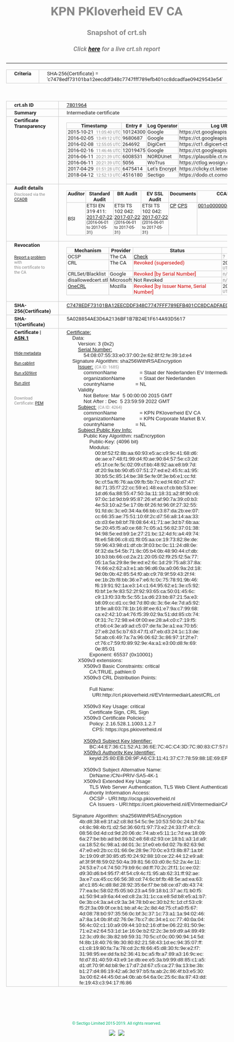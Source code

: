 # KPN PKIoverheid EV CA
### Snapshot of crt.sh
##### Click [here](https://crt.sh/?q=C7478EDF73101BA12EECDDF348C7747FFF789EFB401CC8DCADFAE09429543E54) for a live crt.sh report

---
<!DOCTYPE HTML PUBLIC "-//W3C//DTD HTML 4.0 Transitional//EN">
<HTML>
<HEAD>
  <META http-equiv="Content-Type" content="text/html; charset=UTF-8">
  <TITLE>crt.sh | c7478edf73101ba12eecddf348c7747fff789efb401cc8dcadfae09429543e54</TITLE>
  <META name="description" content="Free CT Log Certificate Search Tool from Sectigo (formerly Comodo CA)">
  <META name="keywords" content="crt.sh, CT, Certificate Transparency, Certificate Search, SSL Certificate, Sectigo, Comodo CA">
  <LINK href="//fonts.googleapis.com/css?family=Roboto+Mono|Roboto:400,400i,700,700i" rel="stylesheet">
  <STYLE type="text/css">
    a {
      white-space: nowrap;
    }
    body {
      color: #888888;
      font: 12pt Roboto, sans-serif;
      padding-top: 10px;
      text-align: center
    }
    form {
      margin: 0px
    }
    span {
      border-radius: 10px
    }
    span.heading {
      color: #888888;
      font: 12pt Roboto, sans-serif
    }
    span.title {
      background-color: #00B373;
      color: #FFFFFF;
      font: bold 18pt Roboto, sans-serif;
      padding: 0px 5px
    }
    span.text {
      color: #888888;
      font: 10pt Roboto, sans-serif
    }
    span.whiteongrey {
      background-color: #D9D9D6;
      color: #FFFFFF;
      font: bold 18pt Roboto, sans-serif;
      padding: 0px 5px
    }
    table {
      border-collapse: collapse;
      color: #222222;
      font: 10pt Roboto, sans-serif;
      margin-left: auto;
      margin-right: auto
    }
    table.options {
      border: none;
      margin-left: 10px
    }
    td, th {
      border: 1px solid #CCCCCC;
      padding: 0px 2px;
      text-align: left;
      vertical-align: top
    }
    td.outer, th.outer {
      border: 1px solid #CCCCCC;
      padding: 2px 20px;
      text-align: left
    }
    th.heading {
      color: #888888;
      font: bold italic 12pt Roboto, sans-serif;
      padding: 20px 0px 0px;
      text-align: center
    }
    th.options, td.options {
      border: none;
      vertical-align: middle
    }
    td.text {
      font: 10pt "Roboto Mono", sans-serif;
      padding: 2px 20px
    }
    td.heading {
      border: none;
      color: #888888;
      font: 12pt Roboto, sans-serif;
      padding-top: 20px;
      text-align: center
    }
    table.lint td, th {
      text-align: center
    }
    .button {
      background-color: #00B373;
      border-radius: 10px;
      color: #FFFFFF;
      font: bold 13pt Roboto, sans-serif
    }
    .copyright {
      font: 8pt Roboto, sans-serif;
      color: #00B373
    }
    .input {
      border: 1px solid #888888;
      font-weight: bold;
      text-align: center
    }
    .small {
      font: 8pt Roboto, sans-serif;
      color: #888888
    }
    .error {
      background-color: #FFDFDF;
      color: #CC0000;
      font-weight: bold
    }
    .fatal {
      background-color: #0000AA;
      color: #FFFFFF;
      font-weight: bold
    }
    .notice {
      background-color: #FFFFDF;
      color: #606000
    }
    .warning {
      background-color: #FFEFDF;
      color: #DF6000
    }
  </STYLE>
</HEAD>
<BODY>

<TABLE>
  <TR>
    <TH class="outer">Criteria</TH>
    <TD class="outer">SHA-256(Certificate) = 'c7478edf73101ba12eecddf348c7747fff789efb401cc8dcadfae09429543e54'</TD>
  </TR>
</TABLE>
<BR>
<TABLE>
  <TR>
    <TH class="outer">crt.sh ID</TH>
    <TD class="outer"><A href="?id=7801964">7801964</A></TD>
  </TR>
  <TR>
    <TH class="outer">Summary</TH>
    <TD class="outer">Intermediate certificate</TD>
  </TR>
  <TR>
    <TH class="outer">Certificate<BR>Transparency</TH>
    <TD class="outer">
<TABLE class="options" style="margin-left:0px">
  <TR>
    <TH>Timestamp</TH>
    <TH>Entry #</TH>
    <TH>Log Operator</TH>
    <TH>Log URL</TH>
  </TR>
  <TR>
    <TD>2015-10-21&nbsp; <FONT class="small">11:05:40 UTC</FONT></TD>
    <TD>10124300</TD>
    <TD>Google</TD>
    <TD>https://ct.googleapis.com/pilot</TD>
  </TR>
  <TR>
    <TD>2016-02-05&nbsp; <FONT class="small">13:49:12 UTC</FONT></TD>
    <TD>9680687</TD>
    <TD>Google</TD>
    <TD>https://ct.googleapis.com/rocketeer</TD>
  </TR>
  <TR>
    <TD>2016-02-08&nbsp; <FONT class="small">12:55:05 UTC</FONT></TD>
    <TD>264692</TD>
    <TD>DigiCert</TD>
    <TD>https://ct1.digicert-ct.com/log</TD>
  </TR>
  <TR>
    <TD>2016-02-16&nbsp; <FONT class="small">11:46:46 UTC</FONT></TD>
    <TD>12019475</TD>
    <TD>Google</TD>
    <TD>https://ct.googleapis.com/aviator</TD>
  </TR>
  <TR>
    <TD>2016-06-11&nbsp; <FONT class="small">20:21:39 UTC</FONT></TD>
    <TD>6008531</TD>
    <TD>NORDUnet</TD>
    <TD>https://plausible.ct.nordu.net</TD>
  </TR>
  <TR>
    <TD>2016-06-11&nbsp; <FONT class="small">20:21:39 UTC</FONT></TD>
    <TD>5056</TD>
    <TD>WoTrus</TD>
    <TD>https://ctlog.wosign.com</TD>
  </TR>
  <TR>
    <TD>2017-04-29&nbsp; <FONT class="small">01:51:28 UTC</FONT></TD>
    <TD>6475414</TD>
    <TD>Let's Encrypt</TD>
    <TD>https://clicky.ct.letsencrypt.org</TD>
  </TR>
  <TR>
    <TD>2018-04-12&nbsp; <FONT class="small">12:52:13 UTC</FONT></TD>
    <TD>4516180</TD>
    <TD>Sectigo</TD>
    <TD>https://dodo.ct.comodo.com</TD>
  </TR>
</TABLE>
    </TD>
  </TR>
  <TR>
    <TH class="outer">Audit details<BR>
      <DIV class="small" style="padding-top:3px">Disclosed via the
        <A href="//ccadb-public.secure.force.com/mozilla/PublicAllIntermediateCerts" target="_blank">CCADB</A></DIV>
    </TH>
    <TD class="outer">
<TABLE class="options" style="margin-left:0px">
  <TR>
    <TH>Auditor</TH>
    <TH>Standard Audit</TH>
    <TH>BR Audit</TH>
    <TH>EV SSL Audit</TH>
    <TH>Documents</TH>
    <TH>CCADB</TH>
    <TH>Root Owner / Certificate</TH>
  </TR>
  <TR>
    <TD style="vertical-align:middle">BSI</TD>
    <TD>ETSI EN 319 411:
      <A href="https://bugzilla.mozilla.org/attachment.cgi?id=8970536" target="_blank">2017-07-22</A>
      <BR><FONT style="font-size:8pt">(2016-06-01 to 2017-05-31)</FONT></TD>
    <TD>ETSI TS 102 042:
      <A href="https://bugzilla.mozilla.org/attachment.cgi?id=8970536" target="_blank">2017-07-22</A>
      <BR><FONT style="font-size:8pt">(2016-06-01 to 2017-05-31)</FONT></TD>
    <TD>ETSI TS 102 042:
      <A href="https://bugzilla.mozilla.org/attachment.cgi?id=8970536" target="_blank">2017-07-22</A>
      <BR><FONT style="font-size:8pt">(2016-06-01 to 2017-05-31)</FONT></TD>
    <TD>
      <A href="https://www.logius.nl/languages/english/pkioverheid/" target="blank">CP</A>
      <A href="https://certificaat.kpn.com/files/CPS/KPN_PKIoverheid_CPS_EVSSL_v1.3.1.pdf" target="blank">CPS</A>
    </TD>
    <TD><A href="//ccadb.force.com/001o000000o4qcwAAA" target="_blank">001o000000o4qcwAAA</A></TD>
    <TD><A href="/?id=6010523">Government of The Netherlands, PKIoverheid (Logius)</A></TD>
  </TR>
</TABLE>
    </TD>
  </TR>
  <TR>
    <TH class="outer">Revocation<BR><BR>
      <DIV class="small" style="padding-top:3px"><A href="?id=7801964&opt=problemreporting">Report a problem</A> with<BR>this certificate to the CA</DIV></TH>
    <TD class="outer">
      <TABLE class="options" style="margin-left:0px">
        <TR>
          <TH>Mechanism</TH>
          <TH>Provider</TH>
          <TH>Status</TH>
          <TH>Revocation Date</TH>
          <TH>Last Observed in CRL</TH>
          <TH>Last Checked <SPAN style="color:#CC0000;vertical-align:middle;font-size:70%;font-weight:normal">(Error)</SPAN></TH>
        </TR>
        <TR>
          <TD>OCSP</TD>
          <TD>The CA</TD>
          <TD><A href="?id=7801964&opt=ocsp">Check</A></TD>
          <TD><SPAN style="color:#888888">?</SPAN></TD>
          <TD><SPAN style="color:#888888">n/a</SPAN></TD>
          <TD><SPAN style="color:#888888">?</SPAN></TD>
        </TR>
        <TR>
          <TD>CRL</TD>
          <TD>The CA</TD>
          <TD><SPAN style="color:#CC0000">Revoked (superseded)</SPAN></TD><TD>2018-09-27&nbsp; <FONT class="small">08:00:52 UTC</FONT></TD><TD>2019-12-04&nbsp; <FONT class="small">04:43:23 UTC</FONT></TD><TD>2019-12-04&nbsp; <FONT class="small">16:44:22 UTC</FONT></TD>
        </TR>
        <TR>
          <TD>CRLSet/Blacklist</TD>
          <TD>Google</TD>
          <TD><SPAN style="color:#CC0000">Revoked [by Serial Number]</SPAN></TD>
          <TD><SPAN style="color:#888888">n/a</SPAN></TD>
          <TD><SPAN style="color:#888888">n/a</SPAN></TD>
          <TD><SPAN style="color:#888888">n/a</SPAN></TD>
        </TR>
        <TR>
          <TD>disallowedcert.stl</TD>
          <TD>Microsoft</TD>
          <TD>Not Revoked</TD>
          <TD><SPAN style="color:#888888">n/a</SPAN></TD>
          <TD><SPAN style="color:#888888">n/a</SPAN></TD>
          <TD><SPAN style="color:#888888">n/a</SPAN></TD>
        </TR>
        <TR>
          <TD><A href="/mozilla-onecrl" target="_blank">OneCRL</A></TD>
          <TD>Mozilla</TD>
          <TD><SPAN style="color:#CC0000">Revoked [by Issuer Name, Serial Number]</SPAN></TD><TD>2018-11-02&nbsp; <FONT class="small">11:49:33 UTC</FONT></TD>
          <TD><SPAN style="color:#888888">n/a</SPAN></TD>
          <TD><SPAN style="color:#888888">n/a</SPAN></TD>
        </TR>
      </TABLE>
    </TD>
  </TR>
  <TR>
    <TH class="outer">SHA-256(Certificate)</TH>
    <TD class="outer"><A href="//censys.io/certificates/c7478edf73101ba12eecddf348c7747fff789efb401cc8dcadfae09429543e54">C7478EDF73101BA12EECDDF348C7747FFF789EFB401CC8DCADFAE09429543E54</A></TD>
  </TR>
  <TR>
    <TH class="outer">SHA-1(Certificate)</TH>
    <TD class="outer">5A028854AE3D6A2136BF1B7B24E1F614A93D5617</TD>
  </TR>
  <TR>
    <TH class="outer">Certificate | <A href="?asn1=7801964">ASN.1</A>
      <SPAN class="small"><BR>
      <BR><BR><A href="?id=7801964&opt=nometadata">Hide metadata</A>
      <BR><BR><A href="?id=7801964&opt=cablint">Run cablint</A>
      <BR><BR><A href="?id=7801964&opt=x509lint">Run x509lint</A>
      <BR><BR><A href="?id=7801964&opt=zlint">Run zlint</A>
      <BR><BR><BR>Download Certificate: <A href="?d=7801964">PEM</A>
      </SPAN>
    </TH>
    <TD class="text"><A href="?d=7801964">Certificate:</A><BR>&nbsp;&nbsp;&nbsp;&nbsp;Data:<BR>&nbsp;&nbsp;&nbsp;&nbsp;&nbsp;&nbsp;&nbsp;&nbsp;Version:&nbsp;3&nbsp;(0x2)<BR>&nbsp;&nbsp;&nbsp;&nbsp;&nbsp;&nbsp;&nbsp;&nbsp;<A href="?serial=5408075533e037002e628ff2fe391de4">Serial&nbsp;Number:</A><BR>&nbsp;&nbsp;&nbsp;&nbsp;&nbsp;&nbsp;&nbsp;&nbsp;&nbsp;&nbsp;&nbsp;&nbsp;54:08:07:55:33:e0:37:00:2e:62:8f:f2:fe:39:1d:e4<BR>&nbsp;&nbsp;&nbsp;&nbsp;Signature&nbsp;Algorithm:&nbsp;sha256WithRSAEncryption<BR>&nbsp;&nbsp;&nbsp;&nbsp;&nbsp;&nbsp;&nbsp;&nbsp;<A href="?caid=1685">Issuer:</A> <SPAN class="small">(CA ID: 1685)</SPAN><BR>&nbsp;&nbsp;&nbsp;&nbsp;&nbsp;&nbsp;&nbsp;&nbsp;&nbsp;&nbsp;&nbsp;&nbsp;commonName&nbsp;&nbsp;&nbsp;&nbsp;&nbsp;&nbsp;&nbsp;&nbsp;&nbsp;&nbsp;&nbsp;&nbsp;&nbsp;&nbsp;&nbsp;&nbsp;=&nbsp;Staat&nbsp;der&nbsp;Nederlanden&nbsp;EV&nbsp;Intermediair&nbsp;CA<BR>&nbsp;&nbsp;&nbsp;&nbsp;&nbsp;&nbsp;&nbsp;&nbsp;&nbsp;&nbsp;&nbsp;&nbsp;organizationName&nbsp;&nbsp;&nbsp;&nbsp;&nbsp;&nbsp;&nbsp;&nbsp;&nbsp;&nbsp;=&nbsp;Staat&nbsp;der&nbsp;Nederlanden<BR>&nbsp;&nbsp;&nbsp;&nbsp;&nbsp;&nbsp;&nbsp;&nbsp;&nbsp;&nbsp;&nbsp;&nbsp;countryName&nbsp;&nbsp;&nbsp;&nbsp;&nbsp;&nbsp;&nbsp;&nbsp;&nbsp;&nbsp;&nbsp;&nbsp;&nbsp;&nbsp;&nbsp;=&nbsp;NL<BR>&nbsp;&nbsp;&nbsp;&nbsp;&nbsp;&nbsp;&nbsp;&nbsp;Validity<BR>&nbsp;&nbsp;&nbsp;&nbsp;&nbsp;&nbsp;&nbsp;&nbsp;&nbsp;&nbsp;&nbsp;&nbsp;Not&nbsp;Before:&nbsp;Mar&nbsp;&nbsp;5&nbsp;00:00:00&nbsp;2015&nbsp;GMT<BR>&nbsp;&nbsp;&nbsp;&nbsp;&nbsp;&nbsp;&nbsp;&nbsp;&nbsp;&nbsp;&nbsp;&nbsp;Not&nbsp;After&nbsp;:&nbsp;Dec&nbsp;&nbsp;5&nbsp;23:59:59&nbsp;2022&nbsp;GMT<BR>&nbsp;&nbsp;&nbsp;&nbsp;&nbsp;&nbsp;&nbsp;&nbsp;<A href="?caid=4264">Subject:</A> <SPAN class="small">(CA ID: 4264)</SPAN><BR>&nbsp;&nbsp;&nbsp;&nbsp;&nbsp;&nbsp;&nbsp;&nbsp;&nbsp;&nbsp;&nbsp;&nbsp;commonName&nbsp;&nbsp;&nbsp;&nbsp;&nbsp;&nbsp;&nbsp;&nbsp;&nbsp;&nbsp;&nbsp;&nbsp;&nbsp;&nbsp;&nbsp;&nbsp;=&nbsp;KPN&nbsp;PKIoverheid&nbsp;EV&nbsp;CA<BR>&nbsp;&nbsp;&nbsp;&nbsp;&nbsp;&nbsp;&nbsp;&nbsp;&nbsp;&nbsp;&nbsp;&nbsp;organizationName&nbsp;&nbsp;&nbsp;&nbsp;&nbsp;&nbsp;&nbsp;&nbsp;&nbsp;&nbsp;=&nbsp;KPN&nbsp;Corporate&nbsp;Market&nbsp;B.V.<BR>&nbsp;&nbsp;&nbsp;&nbsp;&nbsp;&nbsp;&nbsp;&nbsp;&nbsp;&nbsp;&nbsp;&nbsp;countryName&nbsp;&nbsp;&nbsp;&nbsp;&nbsp;&nbsp;&nbsp;&nbsp;&nbsp;&nbsp;&nbsp;&nbsp;&nbsp;&nbsp;&nbsp;=&nbsp;NL<BR>&nbsp;&nbsp;&nbsp;&nbsp;&nbsp;&nbsp;&nbsp;&nbsp;<A href="?spkisha256=4579a92665dbc4812133709f665b8c6bff19df5887b9092d2a69bacdf7cc186f">Subject&nbsp;Public&nbsp;Key&nbsp;Info:</A><BR>&nbsp;&nbsp;&nbsp;&nbsp;&nbsp;&nbsp;&nbsp;&nbsp;&nbsp;&nbsp;&nbsp;&nbsp;Public&nbsp;Key&nbsp;Algorithm:&nbsp;rsaEncryption<BR>&nbsp;&nbsp;&nbsp;&nbsp;&nbsp;&nbsp;&nbsp;&nbsp;&nbsp;&nbsp;&nbsp;&nbsp;&nbsp;&nbsp;&nbsp;&nbsp;Public-Key:&nbsp;(4096&nbsp;bit)<BR>&nbsp;&nbsp;&nbsp;&nbsp;&nbsp;&nbsp;&nbsp;&nbsp;&nbsp;&nbsp;&nbsp;&nbsp;&nbsp;&nbsp;&nbsp;&nbsp;Modulus:<BR>&nbsp;&nbsp;&nbsp;&nbsp;&nbsp;&nbsp;&nbsp;&nbsp;&nbsp;&nbsp;&nbsp;&nbsp;&nbsp;&nbsp;&nbsp;&nbsp;&nbsp;&nbsp;&nbsp;&nbsp;00:bf:52:f2:8b:aa:60:93:e5:ac:c9:9c:41:68:d6:<BR>&nbsp;&nbsp;&nbsp;&nbsp;&nbsp;&nbsp;&nbsp;&nbsp;&nbsp;&nbsp;&nbsp;&nbsp;&nbsp;&nbsp;&nbsp;&nbsp;&nbsp;&nbsp;&nbsp;&nbsp;de:ae:e7:48:f1:99:d4:f0:ae:90:84:57:5e:c3:2d:<BR>&nbsp;&nbsp;&nbsp;&nbsp;&nbsp;&nbsp;&nbsp;&nbsp;&nbsp;&nbsp;&nbsp;&nbsp;&nbsp;&nbsp;&nbsp;&nbsp;&nbsp;&nbsp;&nbsp;&nbsp;e5:1f:ce:fe:5c:02:09:cf:bb:48:92:aa:e8:b9:7d:<BR>&nbsp;&nbsp;&nbsp;&nbsp;&nbsp;&nbsp;&nbsp;&nbsp;&nbsp;&nbsp;&nbsp;&nbsp;&nbsp;&nbsp;&nbsp;&nbsp;&nbsp;&nbsp;&nbsp;&nbsp;df:20:9a:bb:90:d5:07:51:27:ed:e2:45:fc:a1:95:<BR>&nbsp;&nbsp;&nbsp;&nbsp;&nbsp;&nbsp;&nbsp;&nbsp;&nbsp;&nbsp;&nbsp;&nbsp;&nbsp;&nbsp;&nbsp;&nbsp;&nbsp;&nbsp;&nbsp;&nbsp;30:b5:5c:85:14:be:38:5e:fe:0f:3e:b6:e1:cc:fd:<BR>&nbsp;&nbsp;&nbsp;&nbsp;&nbsp;&nbsp;&nbsp;&nbsp;&nbsp;&nbsp;&nbsp;&nbsp;&nbsp;&nbsp;&nbsp;&nbsp;&nbsp;&nbsp;&nbsp;&nbsp;9c:cf:5a:f6:76:aa:09:fb:5b:7c:ed:f4:60:d7:47:<BR>&nbsp;&nbsp;&nbsp;&nbsp;&nbsp;&nbsp;&nbsp;&nbsp;&nbsp;&nbsp;&nbsp;&nbsp;&nbsp;&nbsp;&nbsp;&nbsp;&nbsp;&nbsp;&nbsp;&nbsp;8d:71:35:f7:22:cc:59:e1:48:ea:cf:cb:bb:53:ee:<BR>&nbsp;&nbsp;&nbsp;&nbsp;&nbsp;&nbsp;&nbsp;&nbsp;&nbsp;&nbsp;&nbsp;&nbsp;&nbsp;&nbsp;&nbsp;&nbsp;&nbsp;&nbsp;&nbsp;&nbsp;1d:d6:6a:88:55:47:50:3a:11:18:31:a2:8f:90:c6:<BR>&nbsp;&nbsp;&nbsp;&nbsp;&nbsp;&nbsp;&nbsp;&nbsp;&nbsp;&nbsp;&nbsp;&nbsp;&nbsp;&nbsp;&nbsp;&nbsp;&nbsp;&nbsp;&nbsp;&nbsp;97:0c:1d:9d:b9:95:87:26:ef:af:90:7a:39:c0:b3:<BR>&nbsp;&nbsp;&nbsp;&nbsp;&nbsp;&nbsp;&nbsp;&nbsp;&nbsp;&nbsp;&nbsp;&nbsp;&nbsp;&nbsp;&nbsp;&nbsp;&nbsp;&nbsp;&nbsp;&nbsp;4e:53:10:a2:5e:17:0b:6f:26:fd:96:0f:27:32:55:<BR>&nbsp;&nbsp;&nbsp;&nbsp;&nbsp;&nbsp;&nbsp;&nbsp;&nbsp;&nbsp;&nbsp;&nbsp;&nbsp;&nbsp;&nbsp;&nbsp;&nbsp;&nbsp;&nbsp;&nbsp;91:fd:dc:3c:e0:34:4a:66:bb:c3:87:da:2b:ee:07:<BR>&nbsp;&nbsp;&nbsp;&nbsp;&nbsp;&nbsp;&nbsp;&nbsp;&nbsp;&nbsp;&nbsp;&nbsp;&nbsp;&nbsp;&nbsp;&nbsp;&nbsp;&nbsp;&nbsp;&nbsp;cc:66:35:ae:75:51:10:6f:2c:d7:56:a8:14:aa:33:<BR>&nbsp;&nbsp;&nbsp;&nbsp;&nbsp;&nbsp;&nbsp;&nbsp;&nbsp;&nbsp;&nbsp;&nbsp;&nbsp;&nbsp;&nbsp;&nbsp;&nbsp;&nbsp;&nbsp;&nbsp;cb:d3:6e:b8:bf:78:08:64:41:71:ae:3d:b7:6b:aa:<BR>&nbsp;&nbsp;&nbsp;&nbsp;&nbsp;&nbsp;&nbsp;&nbsp;&nbsp;&nbsp;&nbsp;&nbsp;&nbsp;&nbsp;&nbsp;&nbsp;&nbsp;&nbsp;&nbsp;&nbsp;5e:20:45:f5:a0:ce:68:7c:05:a1:56:82:37:01:38:<BR>&nbsp;&nbsp;&nbsp;&nbsp;&nbsp;&nbsp;&nbsp;&nbsp;&nbsp;&nbsp;&nbsp;&nbsp;&nbsp;&nbsp;&nbsp;&nbsp;&nbsp;&nbsp;&nbsp;&nbsp;94:98:5e:ed:b9:1e:27:21:bc:12:4d:fc:a4:49:74:<BR>&nbsp;&nbsp;&nbsp;&nbsp;&nbsp;&nbsp;&nbsp;&nbsp;&nbsp;&nbsp;&nbsp;&nbsp;&nbsp;&nbsp;&nbsp;&nbsp;&nbsp;&nbsp;&nbsp;&nbsp;f8:e6:58:06:c8:d1:f8:05:aa:ce:19:73:82:8e:de:<BR>&nbsp;&nbsp;&nbsp;&nbsp;&nbsp;&nbsp;&nbsp;&nbsp;&nbsp;&nbsp;&nbsp;&nbsp;&nbsp;&nbsp;&nbsp;&nbsp;&nbsp;&nbsp;&nbsp;&nbsp;59:96:43:98:d1:df:cb:3f:03:bc:0c:11:24:d8:0e:<BR>&nbsp;&nbsp;&nbsp;&nbsp;&nbsp;&nbsp;&nbsp;&nbsp;&nbsp;&nbsp;&nbsp;&nbsp;&nbsp;&nbsp;&nbsp;&nbsp;&nbsp;&nbsp;&nbsp;&nbsp;6f:32:da:54:5b:71:8c:05:b4:0b:48:90:44:cf:db:<BR>&nbsp;&nbsp;&nbsp;&nbsp;&nbsp;&nbsp;&nbsp;&nbsp;&nbsp;&nbsp;&nbsp;&nbsp;&nbsp;&nbsp;&nbsp;&nbsp;&nbsp;&nbsp;&nbsp;&nbsp;10:b3:bb:66:cd:2a:21:20:05:02:f9:25:f2:5a:77:<BR>&nbsp;&nbsp;&nbsp;&nbsp;&nbsp;&nbsp;&nbsp;&nbsp;&nbsp;&nbsp;&nbsp;&nbsp;&nbsp;&nbsp;&nbsp;&nbsp;&nbsp;&nbsp;&nbsp;&nbsp;05:1a:5a:29:8e:9e:ed:e2:6c:1d:29:75:a8:37:8a:<BR>&nbsp;&nbsp;&nbsp;&nbsp;&nbsp;&nbsp;&nbsp;&nbsp;&nbsp;&nbsp;&nbsp;&nbsp;&nbsp;&nbsp;&nbsp;&nbsp;&nbsp;&nbsp;&nbsp;&nbsp;74:66:e2:62:a3:e1:ab:96:d6:0a:a0:06:9a:2d:18:<BR>&nbsp;&nbsp;&nbsp;&nbsp;&nbsp;&nbsp;&nbsp;&nbsp;&nbsp;&nbsp;&nbsp;&nbsp;&nbsp;&nbsp;&nbsp;&nbsp;&nbsp;&nbsp;&nbsp;&nbsp;9d:0b:0b:42:85:54:f0:ab:c9:78:9f:59:43:2f:f4:<BR>&nbsp;&nbsp;&nbsp;&nbsp;&nbsp;&nbsp;&nbsp;&nbsp;&nbsp;&nbsp;&nbsp;&nbsp;&nbsp;&nbsp;&nbsp;&nbsp;&nbsp;&nbsp;&nbsp;&nbsp;ee:1b:2b:f8:bb:36:e7:e6:fc:0c:75:78:91:9b:46:<BR>&nbsp;&nbsp;&nbsp;&nbsp;&nbsp;&nbsp;&nbsp;&nbsp;&nbsp;&nbsp;&nbsp;&nbsp;&nbsp;&nbsp;&nbsp;&nbsp;&nbsp;&nbsp;&nbsp;&nbsp;f6:19:91:92:1a:e3:14:c1:64:95:62:e1:3e:c5:92:<BR>&nbsp;&nbsp;&nbsp;&nbsp;&nbsp;&nbsp;&nbsp;&nbsp;&nbsp;&nbsp;&nbsp;&nbsp;&nbsp;&nbsp;&nbsp;&nbsp;&nbsp;&nbsp;&nbsp;&nbsp;f0:bf:1e:fe:83:52:2f:92:93:65:ca:50:01:45:6c:<BR>&nbsp;&nbsp;&nbsp;&nbsp;&nbsp;&nbsp;&nbsp;&nbsp;&nbsp;&nbsp;&nbsp;&nbsp;&nbsp;&nbsp;&nbsp;&nbsp;&nbsp;&nbsp;&nbsp;&nbsp;c9:13:f0:33:fb:5c:55:1a:d6:23:bb:87:21:5a:e3:<BR>&nbsp;&nbsp;&nbsp;&nbsp;&nbsp;&nbsp;&nbsp;&nbsp;&nbsp;&nbsp;&nbsp;&nbsp;&nbsp;&nbsp;&nbsp;&nbsp;&nbsp;&nbsp;&nbsp;&nbsp;b8:09:cc:d1:cc:9d:7d:80:dc:3c:6e:4e:7d:a5:92:<BR>&nbsp;&nbsp;&nbsp;&nbsp;&nbsp;&nbsp;&nbsp;&nbsp;&nbsp;&nbsp;&nbsp;&nbsp;&nbsp;&nbsp;&nbsp;&nbsp;&nbsp;&nbsp;&nbsp;&nbsp;1f:9e:a8:03:78:1b:16:8f:ee:61:e7:9a:c7:99:68:<BR>&nbsp;&nbsp;&nbsp;&nbsp;&nbsp;&nbsp;&nbsp;&nbsp;&nbsp;&nbsp;&nbsp;&nbsp;&nbsp;&nbsp;&nbsp;&nbsp;&nbsp;&nbsp;&nbsp;&nbsp;ca:e2:42:10:a4:76:f5:39:02:9a:51:dd:85:cb:74:<BR>&nbsp;&nbsp;&nbsp;&nbsp;&nbsp;&nbsp;&nbsp;&nbsp;&nbsp;&nbsp;&nbsp;&nbsp;&nbsp;&nbsp;&nbsp;&nbsp;&nbsp;&nbsp;&nbsp;&nbsp;0f:31:7c:72:98:e4:0f:00:ee:28:a4:c0:c7:19:f5:<BR>&nbsp;&nbsp;&nbsp;&nbsp;&nbsp;&nbsp;&nbsp;&nbsp;&nbsp;&nbsp;&nbsp;&nbsp;&nbsp;&nbsp;&nbsp;&nbsp;&nbsp;&nbsp;&nbsp;&nbsp;cf:b6:c4:3e:a9:ad:c5:07:de:fa:3e:a1:ea:70:b5:<BR>&nbsp;&nbsp;&nbsp;&nbsp;&nbsp;&nbsp;&nbsp;&nbsp;&nbsp;&nbsp;&nbsp;&nbsp;&nbsp;&nbsp;&nbsp;&nbsp;&nbsp;&nbsp;&nbsp;&nbsp;27:e8:2d:5c:b7:63:47:f1:d7:eb:d3:24:1c:13:de:<BR>&nbsp;&nbsp;&nbsp;&nbsp;&nbsp;&nbsp;&nbsp;&nbsp;&nbsp;&nbsp;&nbsp;&nbsp;&nbsp;&nbsp;&nbsp;&nbsp;&nbsp;&nbsp;&nbsp;&nbsp;5d:ab:c6:49:7a:7a:96:06:62:3c:86:97:1f:2f:e7:<BR>&nbsp;&nbsp;&nbsp;&nbsp;&nbsp;&nbsp;&nbsp;&nbsp;&nbsp;&nbsp;&nbsp;&nbsp;&nbsp;&nbsp;&nbsp;&nbsp;&nbsp;&nbsp;&nbsp;&nbsp;cf:76:c7:59:f0:89:92:9e:4a:a1:e3:00:d8:fe:69:<BR>&nbsp;&nbsp;&nbsp;&nbsp;&nbsp;&nbsp;&nbsp;&nbsp;&nbsp;&nbsp;&nbsp;&nbsp;&nbsp;&nbsp;&nbsp;&nbsp;&nbsp;&nbsp;&nbsp;&nbsp;0e:85:01<BR>&nbsp;&nbsp;&nbsp;&nbsp;&nbsp;&nbsp;&nbsp;&nbsp;&nbsp;&nbsp;&nbsp;&nbsp;&nbsp;&nbsp;&nbsp;&nbsp;Exponent:&nbsp;65537&nbsp;(0x10001)<BR>&nbsp;&nbsp;&nbsp;&nbsp;&nbsp;&nbsp;&nbsp;&nbsp;X509v3&nbsp;extensions:<BR>&nbsp;&nbsp;&nbsp;&nbsp;&nbsp;&nbsp;&nbsp;&nbsp;&nbsp;&nbsp;&nbsp;&nbsp;X509v3&nbsp;Basic&nbsp;Constraints:&nbsp;critical<BR>&nbsp;&nbsp;&nbsp;&nbsp;&nbsp;&nbsp;&nbsp;&nbsp;&nbsp;&nbsp;&nbsp;&nbsp;&nbsp;&nbsp;&nbsp;&nbsp;CA:TRUE,&nbsp;pathlen:0<BR>&nbsp;&nbsp;&nbsp;&nbsp;&nbsp;&nbsp;&nbsp;&nbsp;&nbsp;&nbsp;&nbsp;&nbsp;X509v3&nbsp;CRL&nbsp;Distribution&nbsp;Points:&nbsp;<BR><BR>&nbsp;&nbsp;&nbsp;&nbsp;&nbsp;&nbsp;&nbsp;&nbsp;&nbsp;&nbsp;&nbsp;&nbsp;&nbsp;&nbsp;&nbsp;&nbsp;Full&nbsp;Name:<BR>&nbsp;&nbsp;&nbsp;&nbsp;&nbsp;&nbsp;&nbsp;&nbsp;&nbsp;&nbsp;&nbsp;&nbsp;&nbsp;&nbsp;&nbsp;&nbsp;&nbsp;&nbsp;URI:http://crl.pkioverheid.nl/EVIntermediairLatestCRL.crl<BR><BR>&nbsp;&nbsp;&nbsp;&nbsp;&nbsp;&nbsp;&nbsp;&nbsp;&nbsp;&nbsp;&nbsp;&nbsp;X509v3&nbsp;Key&nbsp;Usage:&nbsp;critical<BR>&nbsp;&nbsp;&nbsp;&nbsp;&nbsp;&nbsp;&nbsp;&nbsp;&nbsp;&nbsp;&nbsp;&nbsp;&nbsp;&nbsp;&nbsp;&nbsp;Certificate&nbsp;Sign,&nbsp;CRL&nbsp;Sign<BR>&nbsp;&nbsp;&nbsp;&nbsp;&nbsp;&nbsp;&nbsp;&nbsp;&nbsp;&nbsp;&nbsp;&nbsp;X509v3&nbsp;Certificate&nbsp;Policies:&nbsp;<BR>&nbsp;&nbsp;&nbsp;&nbsp;&nbsp;&nbsp;&nbsp;&nbsp;&nbsp;&nbsp;&nbsp;&nbsp;&nbsp;&nbsp;&nbsp;&nbsp;Policy:&nbsp;2.16.528.1.1003.1.2.7<BR>&nbsp;&nbsp;&nbsp;&nbsp;&nbsp;&nbsp;&nbsp;&nbsp;&nbsp;&nbsp;&nbsp;&nbsp;&nbsp;&nbsp;&nbsp;&nbsp;&nbsp;&nbsp;CPS:&nbsp;https://cps.pkioverheid.nl<BR><BR>&nbsp;&nbsp;&nbsp;&nbsp;&nbsp;&nbsp;&nbsp;&nbsp;&nbsp;&nbsp;&nbsp;&nbsp;<A href="?ski=bc44e736c152a1366e7c4cc43d7c8083c757eb53">X509v3&nbsp;Subject&nbsp;Key&nbsp;Identifier:</A><BR>&nbsp;&nbsp;&nbsp;&nbsp;&nbsp;&nbsp;&nbsp;&nbsp;&nbsp;&nbsp;&nbsp;&nbsp;&nbsp;&nbsp;&nbsp;&nbsp;BC:44:E7:36:C1:52:A1:36:6E:7C:4C:C4:3D:7C:80:83:C7:57:EB:53<BR>&nbsp;&nbsp;&nbsp;&nbsp;&nbsp;&nbsp;&nbsp;&nbsp;&nbsp;&nbsp;&nbsp;&nbsp;<A href="?ski=2580ebd89fa6c3114137c77859881e69efb1d3ea">X509v3&nbsp;Authority&nbsp;Key&nbsp;Identifier:</A><BR>&nbsp;&nbsp;&nbsp;&nbsp;&nbsp;&nbsp;&nbsp;&nbsp;&nbsp;&nbsp;&nbsp;&nbsp;&nbsp;&nbsp;&nbsp;&nbsp;keyid:25:80:EB:D8:9F:A6:C3:11:41:37:C7:78:59:88:1E:69:EF:B1:D3:EA<BR><BR>&nbsp;&nbsp;&nbsp;&nbsp;&nbsp;&nbsp;&nbsp;&nbsp;&nbsp;&nbsp;&nbsp;&nbsp;X509v3&nbsp;Subject&nbsp;Alternative&nbsp;Name:&nbsp;<BR>&nbsp;&nbsp;&nbsp;&nbsp;&nbsp;&nbsp;&nbsp;&nbsp;&nbsp;&nbsp;&nbsp;&nbsp;&nbsp;&nbsp;&nbsp;&nbsp;DirName:/CN=PRIV-SA5-4K-1<BR>&nbsp;&nbsp;&nbsp;&nbsp;&nbsp;&nbsp;&nbsp;&nbsp;&nbsp;&nbsp;&nbsp;&nbsp;X509v3&nbsp;Extended&nbsp;Key&nbsp;Usage:&nbsp;<BR>&nbsp;&nbsp;&nbsp;&nbsp;&nbsp;&nbsp;&nbsp;&nbsp;&nbsp;&nbsp;&nbsp;&nbsp;&nbsp;&nbsp;&nbsp;&nbsp;TLS&nbsp;Web&nbsp;Server&nbsp;Authentication,&nbsp;TLS&nbsp;Web&nbsp;Client&nbsp;Authentication,&nbsp;OCSP&nbsp;Signing<BR>&nbsp;&nbsp;&nbsp;&nbsp;&nbsp;&nbsp;&nbsp;&nbsp;&nbsp;&nbsp;&nbsp;&nbsp;Authority&nbsp;Information&nbsp;Access:&nbsp;<BR>&nbsp;&nbsp;&nbsp;&nbsp;&nbsp;&nbsp;&nbsp;&nbsp;&nbsp;&nbsp;&nbsp;&nbsp;&nbsp;&nbsp;&nbsp;&nbsp;OCSP&nbsp;-&nbsp;URI:http://ocsp.pkioverheid.nl<BR>&nbsp;&nbsp;&nbsp;&nbsp;&nbsp;&nbsp;&nbsp;&nbsp;&nbsp;&nbsp;&nbsp;&nbsp;&nbsp;&nbsp;&nbsp;&nbsp;CA&nbsp;Issuers&nbsp;-&nbsp;URI:https://cert.pkioverheid.nl/EVIntermediairCA.cer<BR><BR>&nbsp;&nbsp;&nbsp;&nbsp;Signature&nbsp;Algorithm:&nbsp;sha256WithRSAEncryption<BR>&nbsp;&nbsp;&nbsp;&nbsp;&nbsp;&nbsp;&nbsp;&nbsp;&nbsp;4b:d8:38:e8:1f:a2:c8:8d:54:5c:9e:10:53:50:0c:24:b7:6a:<BR>&nbsp;&nbsp;&nbsp;&nbsp;&nbsp;&nbsp;&nbsp;&nbsp;&nbsp;c4:8c:98:4b:f1:d2:5d:36:60:f1:97:73:e2:24:33:f7:4f:c3:<BR>&nbsp;&nbsp;&nbsp;&nbsp;&nbsp;&nbsp;&nbsp;&nbsp;&nbsp;08:56:0d:4d:cd:9d:20:06:dc:74:ab:e5:11:1c:7d:ea:18:09:<BR>&nbsp;&nbsp;&nbsp;&nbsp;&nbsp;&nbsp;&nbsp;&nbsp;&nbsp;6a:27:be:bb:ad:bd:86:b2:e8:68:d2:93:ce:18:b1:a3:1d:a9:<BR>&nbsp;&nbsp;&nbsp;&nbsp;&nbsp;&nbsp;&nbsp;&nbsp;&nbsp;ca:18:52:6c:98:a1:dd:01:3c:1f:e0:eb:6d:02:7b:82:63:9d:<BR>&nbsp;&nbsp;&nbsp;&nbsp;&nbsp;&nbsp;&nbsp;&nbsp;&nbsp;47:e0:e0:2b:cc:01:66:0e:28:9e:70:0c:e3:f3:8b:87:1a:bf:<BR>&nbsp;&nbsp;&nbsp;&nbsp;&nbsp;&nbsp;&nbsp;&nbsp;&nbsp;3c:19:09:df:30:85:d5:f0:24:92:88:10:ce:22:44:12:e9:a8:<BR>&nbsp;&nbsp;&nbsp;&nbsp;&nbsp;&nbsp;&nbsp;&nbsp;&nbsp;af:3f:9f:f8:59:02:50:4a:39:81:56:03:d0:8c:52:2a:4e:11:<BR>&nbsp;&nbsp;&nbsp;&nbsp;&nbsp;&nbsp;&nbsp;&nbsp;&nbsp;24:53:e7:c4:74:50:79:b9:6c:dd:ff:70:2c:2f:f1:1c:ee:02:<BR>&nbsp;&nbsp;&nbsp;&nbsp;&nbsp;&nbsp;&nbsp;&nbsp;&nbsp;d9:30:d6:b4:95:f7:4f:54:c9:4c:f1:95:ab:62:31:ff:92:ae:<BR>&nbsp;&nbsp;&nbsp;&nbsp;&nbsp;&nbsp;&nbsp;&nbsp;&nbsp;3a:e7:ca:45:cc:66:56:38:cd:74:6c:bf:fb:48:5e:ad:ea:63:<BR>&nbsp;&nbsp;&nbsp;&nbsp;&nbsp;&nbsp;&nbsp;&nbsp;&nbsp;af:c1:85:4c:d8:8d:28:92:35:6e:f7:be:b8:ce:d7:db:43:74:<BR>&nbsp;&nbsp;&nbsp;&nbsp;&nbsp;&nbsp;&nbsp;&nbsp;&nbsp;77:ea:bc:58:02:f5:05:b0:23:a4:59:18:b1:37:ac:f1:b0:f5:<BR>&nbsp;&nbsp;&nbsp;&nbsp;&nbsp;&nbsp;&nbsp;&nbsp;&nbsp;a1:50:94:a9:6a:44:ed:c8:2a:31:1c:ca:e8:5d:b8:e5:a1:b7:<BR>&nbsp;&nbsp;&nbsp;&nbsp;&nbsp;&nbsp;&nbsp;&nbsp;&nbsp;0e:3b:c4:3a:a4:c9:3a:34:78:b0:ec:30:b2:fc:1d:cf:53:c9:<BR>&nbsp;&nbsp;&nbsp;&nbsp;&nbsp;&nbsp;&nbsp;&nbsp;&nbsp;f5:2f:3a:09:0f:ce:b1:bb:af:4c:2c:8d:4d:75:cf:a0:f5:67:<BR>&nbsp;&nbsp;&nbsp;&nbsp;&nbsp;&nbsp;&nbsp;&nbsp;&nbsp;4d:08:78:b0:97:35:56:0c:bf:3c:37:1c:73:a1:1a:94:02:46:<BR>&nbsp;&nbsp;&nbsp;&nbsp;&nbsp;&nbsp;&nbsp;&nbsp;&nbsp;a7:8a:14:0b:8f:d2:76:0e:7b:c7:dc:34:e1:cc:77:40:0a:04:<BR>&nbsp;&nbsp;&nbsp;&nbsp;&nbsp;&nbsp;&nbsp;&nbsp;&nbsp;56:4c:02:c1:10:a9:09:44:10:b2:16:df:be:06:22:81:50:9e:<BR>&nbsp;&nbsp;&nbsp;&nbsp;&nbsp;&nbsp;&nbsp;&nbsp;&nbsp;71:e2:e2:64:53:1d:1e:16:0e:b2:f2:2c:3e:b9:d9:a4:89:49:<BR>&nbsp;&nbsp;&nbsp;&nbsp;&nbsp;&nbsp;&nbsp;&nbsp;&nbsp;12:3c:d9:8c:3b:82:b9:59:31:70:5c:cf:0c:00:90:94:14:5d:<BR>&nbsp;&nbsp;&nbsp;&nbsp;&nbsp;&nbsp;&nbsp;&nbsp;&nbsp;f4:8b:18:40:76:9b:30:80:82:21:58:43:1d:ec:94:35:07:ff:<BR>&nbsp;&nbsp;&nbsp;&nbsp;&nbsp;&nbsp;&nbsp;&nbsp;&nbsp;c1:c8:19:80:fa:7a:78:cd:2c:f8:66:45:d8:30:fc:9e:e2:f7:<BR>&nbsp;&nbsp;&nbsp;&nbsp;&nbsp;&nbsp;&nbsp;&nbsp;&nbsp;31:98:95:ee:dd:fa:b2:36:41:bc:a5:fb:a7:89:a3:16:9c:ec:<BR>&nbsp;&nbsp;&nbsp;&nbsp;&nbsp;&nbsp;&nbsp;&nbsp;&nbsp;fd:d7:81:40:59:43:e9:1e:db:ee:e5:3a:b9:99:d8:85:c1:a5:<BR>&nbsp;&nbsp;&nbsp;&nbsp;&nbsp;&nbsp;&nbsp;&nbsp;&nbsp;d1:df:70:9f:4d:b8:9e:17:d7:2d:67:c5:ca:27:9a:13:be:3b:<BR>&nbsp;&nbsp;&nbsp;&nbsp;&nbsp;&nbsp;&nbsp;&nbsp;&nbsp;b1:27:d4:86:19:42:a6:3d:97:b5:fa:ab:2c:86:4f:b3:e5:30:<BR>&nbsp;&nbsp;&nbsp;&nbsp;&nbsp;&nbsp;&nbsp;&nbsp;&nbsp;3a:00:62:44:45:0d:a4:0b:ab:64:6a:0c:25:6c:8a:87:43:dd:<BR>&nbsp;&nbsp;&nbsp;&nbsp;&nbsp;&nbsp;&nbsp;&nbsp;&nbsp;fe:19:43:c3:94:17:f6:86<BR>    </TD>
  </TR>
</TABLE>

  <BR><BR><BR>

  <P class="copyright">&copy; Sectigo Limited 2015-2019. All rights reserved.</P>
  <DIV>
    <A href="https://sectigo.com/"><IMG src="/sectigo_s.png"></A>
    &nbsp;<A href="https://github.com/crtsh"><IMG src="/GitHub-Mark-32px.png"></A>
  </DIV>
</BODY>
</HTML>
